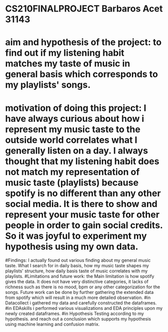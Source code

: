 # CS210FINALPROJECT Barbaros Acet 31143
# aim and hypothesis of the project: to find out if my listening habit matches my taste of music in general basis which corresponds to my playlists' songs.
# motivation of doing this project: I have always curious about how i represent my music taste to the outside world correlates what I generally listen on a day. I always thought that my listening habit does not match my representation of music taste (playlists) because spotify is no different than any other social media. It is there to show and represent your music taste for other people in order to gain social credits. So it was joyful to experiment my hypothesis using my own data.
#Findings: I actually found out various finding about my general music taste. What I search for in daily basis, how my music taste shapes my playlists' structure, how daily basis taste of music correlates with my playlists.
#Limitations and future work: the Main limitation is how spotify gives the data. It does not have very distinctive categories, it lacks of richness such as there is no mood, bpm or any other categorization for the songs. Future work can be done by further gathering the extended data from spotify which will result in a much more detailed observation.
#in Datacollect i gathered my data and carefully constructed the dataframes.
#in EDAskills i performed various visualizations and EDA principles upon my newly created dataframes.
#in Hypothesis Testing according to my hypothesis. and reach out a conclusion which supports my hypothesis using machine learning and confusion matrix. 
